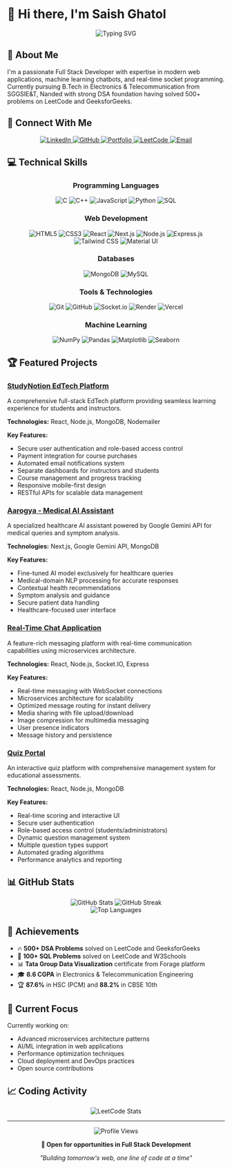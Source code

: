 # 👋 Hi there, I'm Saish Ghatol

<div align="center">
  <img src="https://readme-typing-svg.herokuapp.com?font=Fira+Code&size=24&duration=3000&pause=1000&color=00BFFF&center=true&vCenter=true&random=false&width=500&lines=Full+Stack+Developer;Software+Developer;React+%2B+Node.js+Developer;500%2B+DSA+Problems+Solved" alt="Typing SVG" />
</div>

## 🚀 About Me

I'm a passionate Full Stack Developer with expertise in modern web applications, machine learning chatbots, and real-time socket programming. Currently pursuing B.Tech in Electronics & Telecommunication from SGGSIE&T, Nanded with strong DSA foundation having solved 500+ problems on LeetCode and GeeksforGeeks.

## 🔗 Connect With Me

<div align="center">
  <a href="https://www.linkedin.com/in/saish-ghatol/" target="_blank">
    <img src="https://img.shields.io/badge/LinkedIn-0077B5?style=for-the-badge&logo=linkedin&logoColor=white" alt="LinkedIn"/>
  </a>
  <a href="https://github.com/SaishGhatol" target="_blank">
    <img src="https://img.shields.io/badge/GitHub-100000?style=for-the-badge&logo=github&logoColor=white" alt="GitHub"/>
  </a>
  <a href="https://saishghatol.me" target="_blank">
    <img src="https://img.shields.io/badge/Portfolio-FF5722?style=for-the-badge&logo=todoist&logoColor=white" alt="Portfolio"/>
  </a>
  <a href="https://leetcode.com/u/saishghatol" target="_blank">
    <img src="https://img.shields.io/badge/LeetCode-FFA116?style=for-the-badge&logo=leetcode&logoColor=black" alt="LeetCode"/>
  </a>
  <a href="mailto:saishghatol100@gmail.com">
    <img src="https://img.shields.io/badge/Email-D14836?style=for-the-badge&logo=gmail&logoColor=white" alt="Email"/>
  </a>
</div>

## 💻 Technical Skills

<div align="center">
  
### Programming Languages
  <img src="https://img.shields.io/badge/C-A8B9CC?style=for-the-badge&logo=c&logoColor=black" alt="C"/>
  <img src="https://img.shields.io/badge/C++-00599C?style=for-the-badge&logo=cplusplus&logoColor=white" alt="C++"/>
  <img src="https://img.shields.io/badge/JavaScript-F7DF1E?style=for-the-badge&logo=javascript&logoColor=black" alt="JavaScript"/>
  <img src="https://img.shields.io/badge/Python-3776AB?style=for-the-badge&logo=python&logoColor=white" alt="Python"/>
  <img src="https://img.shields.io/badge/SQL-4479A1?style=for-the-badge&logo=mysql&logoColor=white" alt="SQL"/>

### Web Development
  <img src="https://img.shields.io/badge/HTML5-E34F26?style=for-the-badge&logo=html5&logoColor=white" alt="HTML5"/>
  <img src="https://img.shields.io/badge/CSS3-1572B6?style=for-the-badge&logo=css3&logoColor=white" alt="CSS3"/>
  <img src="https://img.shields.io/badge/React-20232A?style=for-the-badge&logo=react&logoColor=61DAFB" alt="React"/>
  <img src="https://img.shields.io/badge/Next.js-000000?style=for-the-badge&logo=nextdotjs&logoColor=white" alt="Next.js"/>
  <img src="https://img.shields.io/badge/Node.js-339933?style=for-the-badge&logo=nodedotjs&logoColor=white" alt="Node.js"/>
  <img src="https://img.shields.io/badge/Express-000000?style=for-the-badge&logo=express&logoColor=white" alt="Express.js"/>
  <img src="https://img.shields.io/badge/Tailwind_CSS-38B2AC?style=for-the-badge&logo=tailwind-css&logoColor=white" alt="Tailwind CSS"/>
  <img src="https://img.shields.io/badge/Material_UI-0081CB?style=for-the-badge&logo=material-ui&logoColor=white" alt="Material UI"/>

### Databases
  <img src="https://img.shields.io/badge/MongoDB-4EA94B?style=for-the-badge&logo=mongodb&logoColor=white" alt="MongoDB"/>
  <img src="https://img.shields.io/badge/MySQL-4479A1?style=for-the-badge&logo=mysql&logoColor=white" alt="MySQL"/>

### Tools & Technologies
  <img src="https://img.shields.io/badge/Git-F05032?style=for-the-badge&logo=git&logoColor=white" alt="Git"/>
  <img src="https://img.shields.io/badge/GitHub-100000?style=for-the-badge&logo=github&logoColor=white" alt="GitHub"/>
  <img src="https://img.shields.io/badge/Socket.io-010101?style=for-the-badge&logo=socket.io&logoColor=white" alt="Socket.io"/>
  <img src="https://img.shields.io/badge/Render-46E3B7?style=for-the-badge&logo=render&logoColor=white" alt="Render"/>
  <img src="https://img.shields.io/badge/Vercel-000000?style=for-the-badge&logo=vercel&logoColor=white" alt="Vercel"/>

### Machine Learning
  <img src="https://img.shields.io/badge/NumPy-013243?style=for-the-badge&logo=numpy&logoColor=white" alt="NumPy"/>
  <img src="https://img.shields.io/badge/Pandas-150458?style=for-the-badge&logo=pandas&logoColor=white" alt="Pandas"/>
  <img src="https://img.shields.io/badge/Matplotlib-11557c?style=for-the-badge" alt="Matplotlib"/>
  <img src="https://img.shields.io/badge/Seaborn-3776AB?style=for-the-badge" alt="Seaborn"/>

</div>

## 🏆 Featured Projects

### [StudyNotion EdTech Platform](https://quiz)
A comprehensive full-stack EdTech platform providing seamless learning experience for students and instructors.

**Technologies:** React, Node.js, MongoDB, Nodemailer

**Key Features:**
- Secure user authentication and role-based access control
- Payment integration for course purchases
- Automated email notifications system
- Separate dashboards for instructors and students
- Course management and progress tracking
- Responsive mobile-first design
- RESTful APIs for scalable data management

### [Aarogya - Medical AI Assistant](https://github.com/SaishGhatol/aarogya)
A specialized healthcare AI assistant powered by Google Gemini API for medical queries and symptom analysis.

**Technologies:** Next.js, Google Gemini API, MongoDB

**Key Features:**
- Fine-tuned AI model exclusively for healthcare queries
- Medical-domain NLP processing for accurate responses
- Contextual health recommendations
- Symptom analysis and guidance
- Secure patient data handling
- Healthcare-focused user interface

### [Real-Time Chat Application](https://github.com/SaishGhatol/chatApp)
A feature-rich messaging platform with real-time communication capabilities using microservices architecture.

**Technologies:** React, Node.js, Socket.IO, Express

**Key Features:**
- Real-time messaging with WebSocket connections
- Microservices architecture for scalability
- Optimized message routing for instant delivery
- Media sharing with file upload/download
- Image compression for multimedia messaging
- User presence indicators
- Message history and persistence

### [Quiz Portal](https://github.com/SaishGhatol/quiz-portal)
An interactive quiz platform with comprehensive management system for educational assessments.

**Technologies:** React, Node.js, MongoDB

**Key Features:**
- Real-time scoring and interactive UI
- Secure user authentication
- Role-based access control (students/administrators)
- Dynamic question management system
- Multiple question types support
- Automated grading algorithms
- Performance analytics and reporting

## 📊 GitHub Stats

<div align="center">
  <img src="https://github-readme-stats.vercel.app/api?username=SaishGhatol&show_icons=true&theme=radical" alt="GitHub Stats" />
  <img src="https://github-readme-streak-stats.herokuapp.com/?user=SaishGhatol&theme=radical" alt="GitHub Streak" />
</div>

<div align="center">
  <img src="https://github-readme-stats.vercel.app/api/top-langs/?username=SaishGhatol&layout=compact&theme=radical" alt="Top Languages" />
</div>

## 🏅 Achievements

- 🔥 **500+ DSA Problems** solved on LeetCode and GeeksforGeeks
- 💾 **100+ SQL Problems** solved on LeetCode and W3Schools
- 📊 **Tata Group Data Visualization** certificate from Forage platform
- 🎓 **8.6 CGPA** in Electronics & Telecommunication Engineering
- 🏆 **87.6%** in HSC (PCM) and **88.2%** in CBSE 10th

## 🎯 Current Focus

Currently working on:
- Advanced microservices architecture patterns
- AI/ML integration in web applications
- Performance optimization techniques
- Cloud deployment and DevOps practices
- Open source contributions

## 📈 Coding Activity

<div align="center">
  <img src="https://leetcode-stats-six.vercel.app/api?username=saish-ghatol&theme=dark" alt="LeetCode Stats" />
</div>

---

<div align="center">
  <img src="https://komarev.com/ghpvc/?username=SaishGhatol&color=blueviolet" alt="Profile Views" />
  
  **💼 Open for opportunities in Full Stack Development**
  
  *"Building tomorrow's web, one line of code at a time"*
</div>